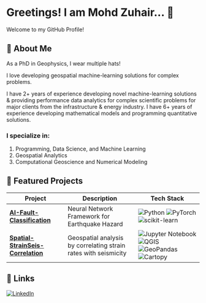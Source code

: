 # Greetings! I am Mohd Zuhair... 👋

Welcome to my GitHub Profile!

## 🚀 About Me

As a PhD in Geophysics, I wear multiple hats!

I love developing geospatial machine-learning solutions for complex problems.

I have 2+ years of experience developing novel machine-learning solutions & providing performance data analytics for complex scientific problems for major clients from the infrastructure & energy industry. I have 6+ years of experience developing mathematical models and programming quantitative solutions.

### I specialize in:
1. Programming, Data Science, and Machine Learning
2. Geospatial Analytics
3. Computational Geoscience and Numerical Modeling

## 🔧 Featured Projects

| Project | Description | Tech Stack |
|---------|-------------|------------|
| [**AI-Fault-Classification**](https://github.com/ZuhairQuakes/AI-Fault-Classification) | Neural Network Framework for Earthquake Hazard | ![Python](https://img.shields.io/badge/-Python-blue?logo=python&logoColor=white) ![PyTorch](https://img.shields.io/badge/-PyTorch-red?logo=pytorch&logoColor=white) ![scikit-learn](https://img.shields.io/badge/-scikit--learn-F7931E?logo=scikit-learn&logoColor=white)
| [**Spatial-StrainSeis-Correlation**](https://github.com/ZuhairQuakes/Spatial-StrainSeis-Correlation) | Geospatial analysis by correlating strain rates with seismicity | ![Jupyter Notebook](https://img.shields.io/badge/-Jupyter%20Notebook-orange?logo=jupyter&logoColor=white) ![QGIS](https://img.shields.io/badge/-QGIS-green?logo=qgis&logoColor=white) ![GeoPandas](https://img.shields.io/badge/-GeoPandas-green?logo=geopandas&logoColor=white) ![Cartopy](https://img.shields.io/badge/-Cartopy-brightgreen?logo=Cartopy&logoColor=white)

## 🔗 Links

[![LinkedIn](https://img.shields.io/badge/LinkedIn-Connect-blue)](https://www.linkedin.com/in/zuhairism/)
